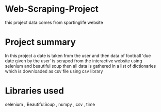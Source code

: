 # Web-Scraping-Project
this project data comes from sportinglife website 
# Project summary 
In this project a date is taken from the user and then data of football 'due date given
by the user' is scraped from the interactive website using selenium and beautiful soup
then all data is gathered in a list of dictionaries which is downloaded as csv file using csv library
# Libraries used
selenium ,
BeautifulSoup ,
numpy ,
csv ,
time
